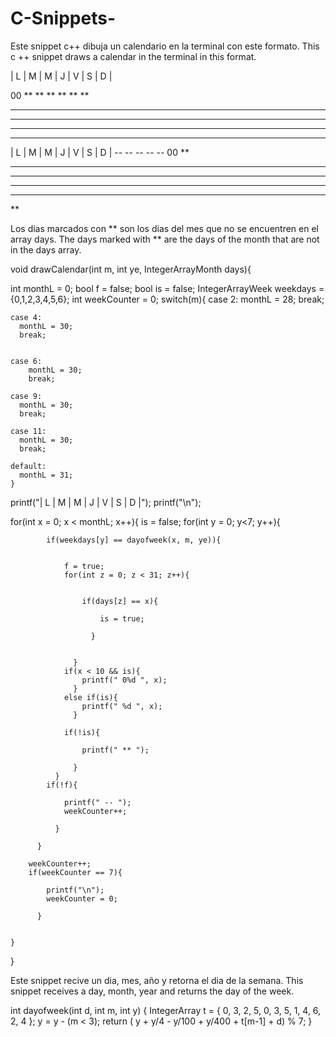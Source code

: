 # C-Snippets-

Este snippet c++ dibuja un calendario en la terminal con este formato.
This c ++ snippet draws a calendar in the terminal in this format.

| L | M | M | J | V | S | D |

 00  **  **  **  **  **  **
 
 **  **  **  **  **  **  **
 
 **  **  **  **  **  **  **
 
 **  **  **  **  **  **  **
 
 **  ** 
 
| L | M | M | J | V | S | D |
 --  --  --  --  --  00  **
 **  **  **  **  **  **  **
 **  **  **  **  **  **  **
 **  **  **  **  **  **  **
 **  **  **  **  **  **  **
 **
 
 Los días marcados con ** son los dias del mes que no se encuentren en el array days.
 The days marked with ** are the days of the month that are not in the days array.

void drawCalendar(int m, int ye, IntegerArrayMonth days){

  int monthL = 0;
  bool f = false;
  bool is = false;
  IntegerArrayWeek weekdays = {0,1,2,3,4,5,6};
  int weekCounter = 0;
  switch(m){
    case 2:
      monthL = 28;
      break;

    case 4:
      monthL = 30;
      break;


    case 6:
        monthL = 30;
        break;

    case 9:
      monthL = 30;
      break;

    case 11:
      monthL = 30;
      break;

    default:
      monthL = 31;
    }

  printf("| L | M | M | J | V | S | D |");
  printf("\n");

  for(int x = 0; x < monthL; x++){
        is = false;
        for(int y = 0; y<7; y++){

            if(weekdays[y] == dayofweek(x, m, ye)){


                f = true;
                for(int z = 0; z < 31; z++){


                    if(days[z] == x){

                        is = true;

                      }


                  }
                if(x < 10 && is){
                    printf(" 0%d ", x);
                  }
                else if(is){
                    printf(" %d ", x);
                  }

                if(!is){

                    printf(" ** ");

                  }
              }
            if(!f){

                printf(" -- ");
                weekCounter++;

              }

          }

        weekCounter++;
        if(weekCounter == 7){

            printf("\n");
            weekCounter = 0;

          }


    }


  }
  
Este snippet recive un dia, mes, año y retorna el dia de la semana.
This snippet receives a day, month, year and returns the day of the week.
  
int dayofweek(int d, int m, int y)
{
    IntegerArray t = { 0, 3, 2, 5, 0, 3, 5, 1, 4, 6, 2, 4 };
    y = y - (m < 3);
    return ( y + y/4 - y/100 + y/400 + t[m-1] + d) % 7;
}
